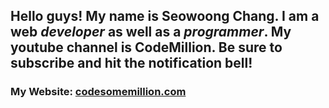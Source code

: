 <h2>Hello guys! My name is Seowoong Chang. I am a web <i>developer</i> as well as a <i>programmer</i>. My youtube channel is <strong>CodeMillion</strong>. Be sure to subscribe and hit the notification bell!</h2>
<h3>My Website: <a href="http://www.codesomemillion.com" target="_blank">codesomemillion.com<a></h3>
